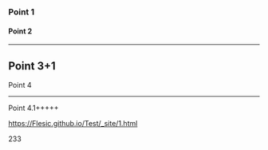### Point 1

#### Point 2

---

## Point 3+1

Point 4

----

Point 4.1+++++

https://Flesic.github.io/Test/_site/1.html

233
